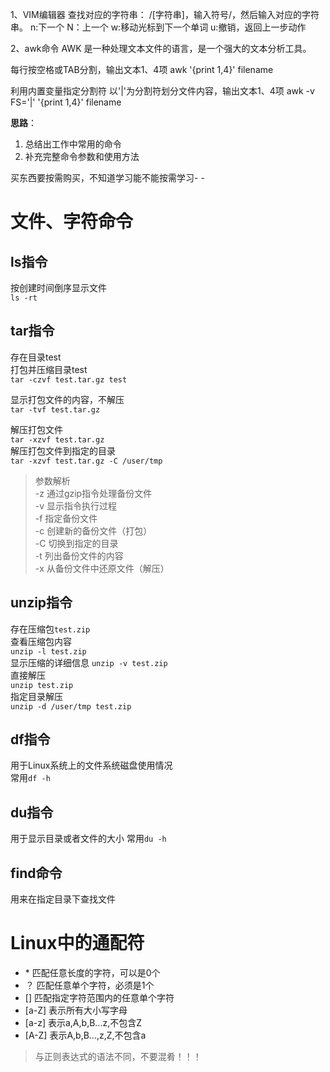 1、VIM编辑器
查找对应的字符串：
/[字符串]，输入符号/，然后输入对应的字符串。
n:下一个
N：上一个
w:移动光标到下一个单词
u:撤销，返回上一步动作

2、awk命令
AWK 是一种处理文本文件的语言，是一个强大的文本分析工具。

每行按空格或TAB分割，输出文本1、4项
awk '{print $1,$4}' filename

利用内置变量指定分割符
以'|'为分割符划分文件内容，输出文本1、4项
awk -v FS='|' '{print $1,$4}' filename

**思路**：<br>
1. 总结出工作中常用的命令<br>
2. 补充完整命令参数和使用方法

买东西要按需购买，不知道学习能不能按需学习- - 

# 文件、字符命令
## ls指令
按创建时间倒序显示文件  
`ls -rt`

## tar指令

存在目录test  
打包并压缩目录test  
`tar -czvf test.tar.gz test`

显示打包文件的内容，不解压  
`tar -tvf test.tar.gz`

解压打包文件  
`tar -xzvf test.tar.gz`  
解压打包文件到指定的目录  
`tar -xzvf test.tar.gz -C /user/tmp`  
>参数解析  
-z 通过gzip指令处理备份文件  
-v 显示指令执行过程  
-f 指定备份文件  
-c 创建新的备份文件（打包）  
-C 切换到指定的目录  
-t 列出备份文件的内容  
-x 从备份文件中还原文件（解压）


## unzip指令  
存在压缩包`test.zip`  
查看压缩包内容  
`unzip -l test.zip`  
显示压缩的详细信息
`unzip -v test.zip`  
直接解压  
`unzip test.zip`  
指定目录解压  
`unzip -d /user/tmp test.zip`  

## df指令  
用于Linux系统上的文件系统磁盘使用情况  
常用`df -h`  

## du指令
用于显示目录或者文件的大小
常用`du -h`

## find命令
用来在指定目录下查找文件    

# Linux中的通配符  
- \* 匹配任意长度的字符，可以是0个
- ？ 匹配任意单个字符，必须是1个
- [] 匹配指定字符范围内的任意单个字符
- [a-Z] 表示所有大小写字母
- [a-z] 表示a,A,b,B...z,不包含Z
- [A-Z] 表示A,b,B...,z,Z,不包含a  
>与正则表达式的语法不同，不要混肴！！！

